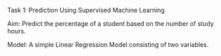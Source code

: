 Task 1: Prediction Using Supervised Machine Learning



Aim: Predict the percentage of a student based on the number of study hours.

Model: A simple Linear Regression Model consisting of two variables.

